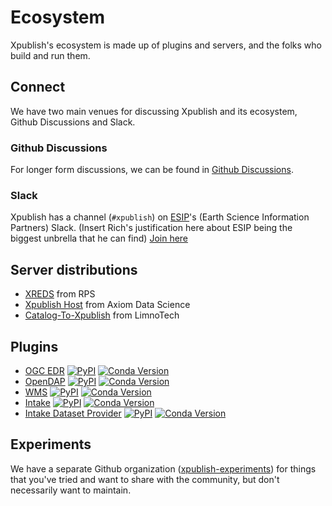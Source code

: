 # Ecosystem

Xpublish's ecosystem is made up of plugins and servers, and the folks who build and run them.

## Connect

We have two main venues for discussing Xpublish and its ecosystem, Github Discussions and Slack.

### Github Discussions

For longer form discussions, we can be found in [Github Discussions](https://github.com/xpublish-community/community/discussions?discussions_q=).

### Slack

Xpublish has a channel (`#xpublish`) on [ESIP](https://www.esipfed.org/)'s (Earth Science Information Partners) Slack. (Insert Rich's justification here about ESIP being the biggest unbrella that he can find) [Join here](https://join.slack.com/t/esip-all/shared_invite/zt-1omjufm9z-iH8Gf7gmmsm2SiS5Xh6BlQ)

## Server distributions

- [XREDS](https://github.com/asascience-open/xreds) from RPS
- [Xpublish Host](https://github.com/axiom-data-science/xpublish-host) from Axiom Data Science
- [Catalog-To-Xpublish](https://github.com/xpublish-experiments/Catalog-To-Xpublish) from LimnoTech

## Plugins

- [OGC EDR](https://github.com/xpublish-community/xpublish-edr/)
  [![PyPI](https://img.shields.io/pypi/v/xpublish-edr)](https://pypi.org/project/xpublish-edr/)
  [![Conda Version](https://img.shields.io/conda/vn/conda-forge/xpublish-edr.svg)](https://anaconda.org/conda-forge/xpublish-edr)
- [OpenDAP](https://github.com/xpublish-community/xpublish-opendap/)
  [![PyPI](https://img.shields.io/pypi/v/xpublish-opendap)](https://pypi.org/project/xpublish-opendap/)
  [![Conda Version](https://img.shields.io/conda/vn/conda-forge/xpublish-opendap.svg)](https://anaconda.org/conda-forge/xpublish-opendap)
- [WMS](https://github.com/xpublish-community/xpublish-wms)
  [![PyPI](https://img.shields.io/pypi/v/xpublish-wms)](https://pypi.org/project/xpublish-wms/)
  [![Conda Version](https://img.shields.io/conda/vn/conda-forge/xpublish-wms.svg)](https://anaconda.org/conda-forge/xpublish-wms)
- [Intake](https://github.com/axiom-data-science/xpublish-intake)
  [![PyPI](https://img.shields.io/pypi/v/xpublish-intake)](https://pypi.org/project/xpublish-intake/)
  [![Conda Version](https://img.shields.io/conda/vn/conda-forge/xpublish-intake.svg)](https://anaconda.org/conda-forge/xpublish-intake)
- [Intake Dataset Provider](https://github.com/xpublish-community/xpublish-intake-provider)
  [![PyPI](https://img.shields.io/pypi/v/xpublish-intake-provider)](https://pypi.org/project/xpublish-intake-provider/)
  [![Conda Version](https://img.shields.io/conda/vn/conda-forge/xpublish-intake-provider.svg)](https://anaconda.org/conda-forge/xpublish-intake-provider)

## Experiments

We have a separate Github organization ([xpublish-experiments](https://github.com/xpublish-experiments)) for things that you've tried and want to share with the community, but don't necessarily want to maintain.

